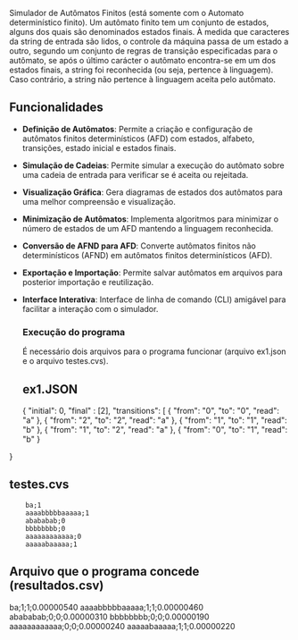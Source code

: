 Simulador de Autômatos Finitos (está somente com o Automato determinístico finito).
Um autômato finito tem um conjunto de estados, alguns dos quais são denominados estados finais. À medida que caracteres da string de entrada são lidos, o controle da máquina passa de um estado a outro, segundo um conjunto de regras de transição especificadas para o autômato, se após o último carácter o autômato encontra-se em um dos estados finais, a string foi reconhecida (ou seja, pertence à linguagem). Caso contrário, a string não pertence à linguagem aceita pelo autômato.

## Funcionalidades

- **Definição de Autômatos**: Permite a criação e configuração de autômatos finitos determinísticos (AFD) com estados, alfabeto, transições, estado inicial e estados finais.
- **Simulação de Cadeias**: Permite simular a execução do autômato sobre uma cadeia de entrada para verificar se é aceita ou rejeitada.
- **Visualização Gráfica**: Gera diagramas de estados dos autômatos para uma melhor compreensão e visualização.
- **Minimização de Autômatos**: Implementa algoritmos para minimizar o número de estados de um AFD mantendo a linguagem reconhecida.
- **Conversão de AFND para AFD**: Converte autômatos finitos não determinísticos (AFND) em autômatos finitos determinísticos (AFD).
- **Exportação e Importação**: Permite salvar autômatos em arquivos para posterior importação e reutilização.
- **Interface Interativa**: Interface de linha de comando (CLI) amigável para facilitar a interação com o simulador.

  ### Execução do programa
  É necessário dois arquivos para o programa funcionar (arquivo ex1.json e o arquivo testes.cvs).

  ## ex1.JSON
  {
  "initial": 0,
  "final" : [2],
  "transitions": [
      {
      "from": "0",
      "to": "0",
      "read": "a"
    },
    {
      "from": "2",
      "to": "2",
      "read": "a"
    },
    {
      "from": "1",
      "to": "1",
      "read": "b"
    },
    {
      "from": "1",
      "to": "2",
      "read": "a"
    },
      {
      "from": "0",
      "to": "1",
      "read": "b"
    }
  
}

## testes.cvs

        ba;1
        aaaabbbbbaaaaa;1
        abababab;0
        bbbbbbbb;0
        aaaaaaaaaaaa;0
        aaaaabaaaaa;1

## Arquivo que o programa concede (resultados.csv)
ba;1;1;0.00000540
aaaabbbbbaaaaa;1;1;0.00000460
abababab;0;0;0.00000310
bbbbbbbb;0;0;0.00000190
aaaaaaaaaaaa;0;0;0.00000240
aaaaabaaaaa;1;1;0.00000220
